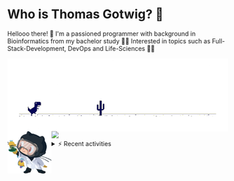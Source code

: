 # Who is Thomas Gotwig? 🤠

Hellooo there! 👋 I'm a passioned programmer with background in Bioinformatics from my bachelor study 👨‍🎓 Interested in topics such as Full-Stack-Development, DevOps and Life-Sciences 🧑‍💻

<img src="img/dino.webp" alt="dino + avatar" align="left">

<img src="img/octocat.webp" width="20%" align="left">
<img src="https://github-readme-stats.vercel.app/api?username=tgotwig&title_color=FA8C00&icon_color=CC5160&text_color=949CA5&bg_color=00000000&show_icons=true"/>


<details><summary>⚡️ Recent activities</summary>
  
<!--START_SECTION:activity-->
1. ❗️ Closed issue [#24](https://github.com/TGotwig/vidmerger/issues/24) in [TGotwig/vidmerger](https://github.com/TGotwig/vidmerger)
2. 🎉 Merged PR [#52](https://github.com/TGotwig/flippy-panda/pull/52) in [TGotwig/flippy-panda](https://github.com/TGotwig/flippy-panda)
3. 💪 Opened PR [#547](https://github.com/streetsidesoftware/cspell-dicts/pull/547) in [streetsidesoftware/cspell-dicts](https://github.com/streetsidesoftware/cspell-dicts)
4. 🎉 Merged PR [#47](https://github.com/TGotwig/flippy-panda/pull/47) in [TGotwig/flippy-panda](https://github.com/TGotwig/flippy-panda)
5. 🎉 Merged PR [#48](https://github.com/TGotwig/flippy-panda/pull/48) in [TGotwig/flippy-panda](https://github.com/TGotwig/flippy-panda)
<!--END_SECTION:activity-->
  
</details>
